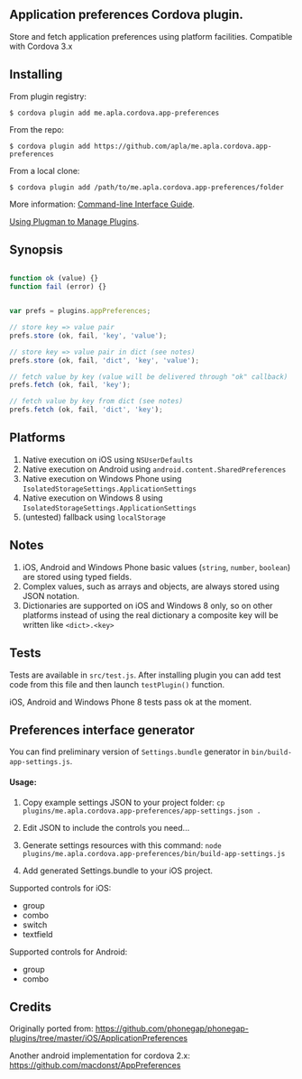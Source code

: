Application preferences Cordova plugin.
-----------------------

Store and fetch application preferences using platform facilities.
Compatible with Cordova 3.x

Installing
---

From plugin registry:

    $ cordova plugin add me.apla.cordova.app-preferences

From the repo:

    $ cordova plugin add https://github.com/apla/me.apla.cordova.app-preferences

From a local clone:

    $ cordova plugin add /path/to/me.apla.cordova.app-preferences/folder


More information:
[Command-line Interface Guide](http://cordova.apache.org/docs/en/edge/guide_cli_index.md.html#The%20Command-line%20Interface).

[Using Plugman to Manage Plugins](http://cordova.apache.org/docs/en/edge/guide_plugin_ref_plugman.md.html).


Synopsis
---

```javascript

function ok (value) {}
function fail (error) {}


var prefs = plugins.appPreferences;

// store key => value pair
prefs.store (ok, fail, 'key', 'value');

// store key => value pair in dict (see notes)
prefs.store (ok, fail, 'dict', 'key', 'value');

// fetch value by key (value will be delivered through "ok" callback)
prefs.fetch (ok, fail, 'key');

// fetch value by key from dict (see notes)
prefs.fetch (ok, fail, 'dict', 'key');
```

Platforms
---
1. Native execution on iOS using `NSUserDefaults`
1. Native execution on Android using `android.content.SharedPreferences`
1. Native execution on Windows Phone using `IsolatedStorageSettings.ApplicationSettings`
1. Native execution on Windows 8 using `IsolatedStorageSettings.ApplicationSettings`
1. (untested) fallback using `localStorage`

Notes
---
1. iOS, Android and Windows Phone basic values (`string`, `number`, `boolean`) are stored using typed fields.
1. Complex values, such as arrays and objects, are always stored using JSON notation.
1. Dictionaries are supported on iOS and Windows 8 only, so on other platforms instead of using the real dictionary a composite key will be written like `<dict>.<key>`

Tests
---
Tests are available in `src/test.js`. After installing plugin you can add test code from this file and then launch `testPlugin()` function.

iOS, Android and Windows Phone 8 tests pass ok at the moment.


Preferences interface generator
---
You can find preliminary version of `Settings.bundle` generator in `bin/build-app-settings.js`. 

#### Usage: ####

1. Copy example settings JSON to your project folder:
`cp plugins/me.apla.cordova.app-preferences/app-settings.json .`

2. Edit JSON to include the controls you need...

3. Generate settings resources with this command:
`node plugins/me.apla.cordova.app-preferences/bin/build-app-settings.js`

4. Add generated Settings.bundle to your iOS project.

Supported controls for iOS:
* group
* combo
* switch
* textfield

Supported controls for Android:
* group
* combo


Credits
---

Originally ported from:
https://github.com/phonegap/phonegap-plugins/tree/master/iOS/ApplicationPreferences

Another android implementation for cordova 2.x:
https://github.com/macdonst/AppPreferences
